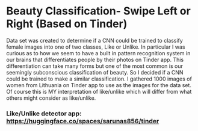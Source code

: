 # Beauty Classification- Swipe Left or Right (Based on Tinder)

Data set was created to determine if a CNN could be trained to classify female images into one of two classes, Like or Unlike. In particular I was curious as to how we seem to have a built in pattern recognition system in our brains that differentiates people by their photos on Tinder app. This differentiation can take many forms but one of the most common is our seemingly subconscious classification of beauty. So I decided if a CNN could be trained to make a similar classification. I gathered 1000 images of women from Lithuania on Tinder app to use as the images for the data set. Of course this is MY interpretation of like/unlike which will differ from what others might consider as like/unlike. 

 ### Like/Unlike detector app: https://huggingface.co/spaces/sarunas856/tinder  


